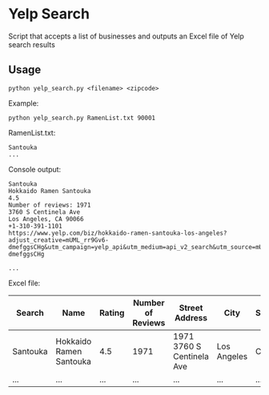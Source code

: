 # Yelp Search

Script that accepts a list of businesses and outputs an Excel file of Yelp search results

## Usage

`python yelp_search.py <filename> <zipcode>`

Example:

`python yelp_search.py RamenList.txt 90001`

RamenList.txt:

```
Santouka
...
```

Console output:

```
Santouka
Hokkaido Ramen Santouka
4.5
Number of reviews: 1971
3760 S Centinela Ave
Los Angeles, CA 90066
+1-310-391-1101
https://www.yelp.com/biz/hokkaido-ramen-santouka-los-angeles?adjust_creative=mUML_rr9Gv6-dmefggsCHg&utm_campaign=yelp_api&utm_medium=api_v2_search&utm_source=mUML_rr9Gv6-dmefggsCHg

...
```

Excel file:

Search | Name	| Rating	| Number of Reviews	| Street Address	| City	| State |	Zip Code | Phone Number	| Yelp Link
--- | --- | --- | --- | --- | --- | --- | --- | --- | ---
Santouka | Hokkaido Ramen Santouka | 4.5 | 1971 | 1971	3760 S Centinela Ave| Los Angeles | CA	| 90066	| +1-310-391-1101	| https://www.yelp.com/biz/hokkaido-ramen-santouka-los-angeles?adjust_creative=mUML_rr9Gv6-dmefggsCHg&utm_campaign=yelp_api&utm_medium=api_v2_search&utm_source=mUML_rr9Gv6-dmefggsCHg
... | ... | ... | ... | ... | ... | ... | ... | ... | ...
